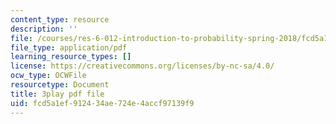 ```yaml
---
content_type: resource
description: ''
file: /courses/res-6-012-introduction-to-probability-spring-2018/fcd5a1ef912434ae724e4accf97139f9_kuhlfBPQPq0.pdf
file_type: application/pdf
learning_resource_types: []
license: https://creativecommons.org/licenses/by-nc-sa/4.0/
ocw_type: OCWFile
resourcetype: Document
title: 3play pdf file
uid: fcd5a1ef-9124-34ae-724e-4accf97139f9
---
```

